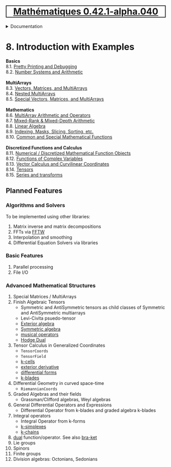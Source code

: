 [<h1 style='border: 2px solid; text-align: center'>Mathématiques 0.42.1-alpha.040</h1>](../../README.md)

<details>

<summary>Documentation</summary>

# [Documentation](../README.md)<br>
Chapter 1. [License](../license/README.md)<br>
Chapter 2. [About](../about/README.md)<br>
Chapter 3. [Why?](../why/README.md)<br>
Chapter 4. [Objectives](../objectives/README.md)<br>
Chapter 5. [Versioning](../versioning/README.md)<br>
Chapter 6. [Status & Release Notes](../status-release/README.md)<br>
Chapter 7. [Upcoming Development](../development-schedule/README.md)<br>
Chapter 8. _Introduction with Examples_ <br>
Chapter 9. [Installation](../installation/README.md)<br>
Chapter 10. [Your First Mathématiques Project](../first-project/README.md)<br>
Chapter 11. [Usage Guide: Syntax, Data Types, Functions, etc](../user-guide/README.md)<br>
Chapter 12. [Benchmarks](../benchmarks/README.md)<br>
Chapter 13. [Tests](../test/README.md)<br>
Chapter 14. [Developer Guide: Modifying and Extending Mathématiques](../developer-guide/README.md)<br>


</details>



# 8. Introduction with Examples

**Basics**<br>
8.1. [Pretty Printing and Debugging](print-debug/README.md)<br>
8.2. [Number Systems and Arithmetic](numbers/README.md)<br>
<br>**MultiArrays**<br>
8.3. [Vectors, Matrices, and MultiArrays](multiarrays/README.md)<br>
8.4. [Nested MultiArrays](nested-multiarrays/README.md)<br>
8.5. [Special Vectors, Matrices, and MultiArrays](special-multiarrays/README.md)<br>
<br>**Mathematics**<br>
8.6. [MultiArray Arithmetic and Operators](multiarray-arithmetic/README.md)<br>
8.7. [Mixed-Rank & Mixed-Depth Arithmetic](arithmetic-mixed/README.md)<br>
8.8. [Linear Algebra](linear-algebra/README.md)<br>
8.9. [Indexing, Masks, Slicing, Sorting, etc.](sort-mask-slice/README.md)<br>
8.10. [Common and Special Mathematical Functions](math-functions/README.md)<br>
<br>**Discretized Functions and Calculus**<br>
8.11. [Numerical / Discretized Mathematical Function Objects](numerical-functions/README.md)<br>
8.12. [Functions of Complex Variables](complex-calculus/README.md)<br>
8.13. [Vector Calculus and Curvilinear Coordinates](vector-calculus/README.md)<br>
8.14. [Tensors](tensors/README.md)<br>
8.15. [Series and transforms](series-transforms/README.md)<br>


## Planned Features



### Algorithms and Solvers

To be implemented using other libraries:

1. Matrix inverse and matrix decompositions
1. FFTs via [FFTW](https://en.wikipedia.org/wiki/FFTW)
1. Interpolation and smoothing
1. Differential Equation Solvers via libraries

### Basic Features

1. Parallel processing
1. File I/O

### Advanced Mathematical Structures

1. Special Matrices / MultiArrays
1. Finish Algebraic Tensors
    + Symmetric and AntiSymmetric tensors as child classes of Symmetric and AntiSymmetric multiarrays
    + Levi-Civita psuedo-tensor
    + [Exterior algebra](https://en.wikipedia.org/wiki/Exterior_algebra)
    + [Symmetric algebra](https://en.wikipedia.org/wiki/Symmetric_algebra)
    + [musical operators](https://en.wikipedia.org/wiki/Musical_isomorphism)
    + [Hodge Dual](https://en.wikipedia.org/wiki/Hodge_star_operator)
1. Tensor Calculus in Generalized Coordinates
    + `TensorCoords`
    + `TensorField`
    + [k-cells](https://en.wikipedia.org/wiki/K-cell_(mathematics))
    + [exterior derivative](https://en.wikipedia.org/wiki/Exterior_derivative)
    + [differential forms](https://en.wikipedia.org/wiki/Differential_form)
    + [k-blades](https://en.wikipedia.org/wiki/Blade_(geometry))
1. Differential Geometry in curved space-time
    + `RiemannianCoords`
1. Graded Algebras and their fields
    + Grassman/Clifford algebras, Weyl algebras
1. General Differential Operators and Expressions
    + Differential Operator from k-blades and graded algebra k-blades
1. Integral operators
    + Integral Operator from k-forms
    + [k-simplexes](https://en.wikipedia.org/wiki/Simplex)
    + [k-chains](https://en.wikipedia.org/wiki/Chain_(algebraic_topology))
1. [dual](https://en.wikipedia.org/wiki/Duality_(mathematics)) function/operator. See also [bra-ket](https://en.wikipedia.org/wiki/Bra%E2%80%93ket_notation)
1. Lie groups
1. Spinors
1. Finite groups
1. Division algebras: Octonians, Sedonians


